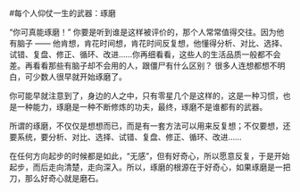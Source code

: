 #﻿每个人仰仗一生的武器：琢磨

“你可真能琢磨！” 你要是听到谁是这样被评价的，那个人常常值得交往。因为他有脑子 —— 他肯想，肯花时间想，肯花时间反复想，他懂得分析、对比、选择、试错、复盘、修正、循环、改进……你再细看看，这些人的生活品质一般都不会差。再看看那些有脑子却不会用的人，跟僵尸有什么区别？ 很多人连想都想不明白，可少数人很早就开始琢磨了。

你可能早就注意到了，身边的人之中，只有零星几个是这样的，这是一种习惯，也是一种能力，琢磨是一种不断修炼的功夫，最终，琢磨不是谁都有的武器。

所谓的琢磨，不仅仅是想想而已，而是有一套方法可以用来反复想；不仅要想，还要系统，要分析、对比、选择、试错、复盘、修正、循环、改进……

在任何方向起步的时候都是如此，“无感”，但有好奇心，所以愿意反复，于是开始起步，而后走向清楚，走向深入。所以，琢磨的根源在于好奇心，如果琢磨是一把刀，那么好奇心就是磨石。

